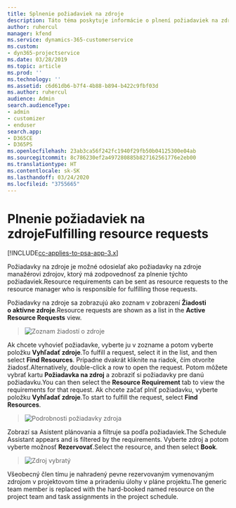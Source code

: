 ```yaml
---
title: Splnenie požiadaviek na zdroje
description: Táto téma poskytuje informácie o plnení požiadaviek na zdroje.
author: ruhercul
manager: kfend
ms.service: dynamics-365-customerservice
ms.custom:
- dyn365-projectservice
ms.date: 03/28/2019
ms.topic: article
ms.prod: ''
ms.technology: ''
ms.assetid: c6d61db6-b7f4-4b88-b894-b422c9fbf03d
ms.author: ruhercul
audience: Admin
search.audienceType:
- admin
- customizer
- enduser
search.app:
- D365CE
- D365PS
ms.openlocfilehash: 23ab3ca56f242fc1940f29fb50b04125300e04ab
ms.sourcegitcommit: 8c786230ef2a497280885b827162561776e2eb00
ms.translationtype: HT
ms.contentlocale: sk-SK
ms.lasthandoff: 03/24/2020
ms.locfileid: "3755665"
---
```

# <a name="fulfilling-resource-requests"></a><span data-ttu-id="47590-103">Plnenie požiadaviek na zdroje</span><span class="sxs-lookup"><span data-stu-id="47590-103">Fulfilling resource requests</span></span>

[!INCLUDE[cc-applies-to-psa-app-3.x](../includes/cc-applies-to-psa-app-3x.md)]

<span data-ttu-id="47590-104">Požiadavky na zdroje je možné odosielať ako požiadavky na zdroje manažérovi zdrojov, ktorý má zodpovednosť za plnenie týchto požiadaviek.</span><span class="sxs-lookup"><span data-stu-id="47590-104">Resource requirements can be sent as resource requests to the resource manager who is responsible for fulfilling those requests.</span></span>

<span data-ttu-id="47590-105">Požiadavky na zdroje sa zobrazujú ako zoznam v zobrazení **Žiadosti o aktívne zdroje**.</span><span class="sxs-lookup"><span data-stu-id="47590-105">Resource requests are shown as a list in the **Active Resource Requests** view.</span></span>

> ![Zoznam žiadostí o zdroje](media/Resource-Management-image59.png)

<span data-ttu-id="47590-107">Ak chcete vyhovieť požiadavke, vyberte ju v zozname a potom vyberte položku **Vyhľadať zdroje**.</span><span class="sxs-lookup"><span data-stu-id="47590-107">To fulfill a request, select it in the list, and then select **Find Resources**.</span></span> <span data-ttu-id="47590-108">Prípadne dvakrát kliknite na riadok, čím otvoríte žiadosť.</span><span class="sxs-lookup"><span data-stu-id="47590-108">Alternatively, double-click a row to open the request.</span></span> <span data-ttu-id="47590-109">Potom môžete vybrať kartu **Požiadavka na zdroj** a zobraziť si požiadavky pre danú požiadavku.</span><span class="sxs-lookup"><span data-stu-id="47590-109">You can then select the **Resource Requirement** tab to view the requirements for that request.</span></span> <span data-ttu-id="47590-110">Ak chcete začať plniť požiadavku, vyberte položku **Vyhľadať zdroje**.</span><span class="sxs-lookup"><span data-stu-id="47590-110">To start to fulfill the request, select **Find Resources**.</span></span>

> ![Podrobnosti požiadavky zdroja](media/Resource-Management-image60.png)

<span data-ttu-id="47590-112">Zobrazí sa Asistent plánovania a filtruje sa podľa požiadaviek.</span><span class="sxs-lookup"><span data-stu-id="47590-112">The Schedule Assistant appears and is filtered by the requirements.</span></span> <span data-ttu-id="47590-113">Vyberte zdroj a potom vyberte možnosť **Rezervovať**.</span><span class="sxs-lookup"><span data-stu-id="47590-113">Select the resource, and then select **Book**.</span></span>

> ![Zdroj vybratý](media/Resource-Management-image61.png)

<span data-ttu-id="47590-115">Všeobecný člen tímu je nahradený pevne rezervovaným vymenovaným zdrojom v projektovom tíme a priradeniu úlohy v pláne projektu.</span><span class="sxs-lookup"><span data-stu-id="47590-115">The generic team member is replaced with the hard-booked named resource on the project team and task assignments in the project schedule.</span></span>
